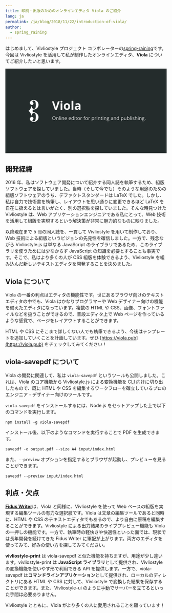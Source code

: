 ```yaml
---
title: 印刷・出版のためのオンラインエディタ Viola のご紹介
lang: ja
permalink: /ja/blog/2018/11/22/introduction-of-viola/
author:
  - spring_raining
---
```


はじめまして、Vivliostyle プロジェクト コラボレーターの<a href="https://github.com/spring-raining">spring-raining</a>です。今回は Vivliostyle を活用して私が制作したオンラインエディタ、**Viola** についてご紹介したいと思います。

<div><a href="https://viola.pub"><img src="/assets/posts/2018-11-22-introduction-of-viola/viola-top.png" alt="https://viola.pub" /></a></div>

## 開発経緯

2016 年、私はソフトウェア開発について紹介する同人誌を執筆するため、組版ソフトウェアを探していました。当時（そして今でも）そのような用途のための組版ソフトウェアのうち、デファクトスタンダードは LaTeX でした。しかし、私は自力で技術書を執筆し、レイアウトを思い通りに変更できるほど LaTeX を自在に扱えるとは言いがたく、別の選択肢を探していました。そんな時見つけた Vivliostyle は、Web アプリケーションエンジニアである私にとって、Web 技術を活用して組版を実現するという解決策が非常に魅力的なものに映りました。

以降現在まで 5 冊の同人誌を、一貫して Vivliostyle を用いて制作しており、Web 技術による組版というビジョンの先見性を確信しました。一方で、残念ながら Vivliostyle.js は単なる JavaScript のライブラリであるため、このライブラリを使うためには少なからず JavaScript の知識を必要とすることも事実です。そこで、私はより多くの人が CSS 組版を体験できるよう、Vivliostyle を組み込んだ新しいテキストエディタを開発することを決めました。

## Viola について

Viola の一番の利点はエディタの機能性です。世にあるブラウザ向けのテキストエディタの中でも、Viola はかなりプログラマーや Web デザイナー向けの機能を備えたエディタになっています。複数の HTML や CSS、画像、フォントファイルなどを扱うことができるので、普段エディタ上で Web ページを作っているような感覚で、ページをレイアウトすることができます。

HTML や CSS にそこまで詳しくない人でも執筆できるよう、今後はテンプレートを追加していくことを計画しています。ぜひ [https://viola.pub](https://viola.pub) をチェックしてみてください！

## viola-savepdf について

Viola の開発に関連して、私は `viola-savepdf` というツールも公開しました。これは、Viola のコア機能から Vivliostyle.js による変換機能を CLI 向けに切り出したもので、既に HTML や CSS を編集するワークフローを確立しているプロのエンジニア・デザイナー向けのツールです。

`viola-savepdf` をインストールするには、Node.js をセットアップした上で以下のコマンドを実行します。

```
npm install -g viola-savepdf
```

インストール後、以下のようなコマンドを実行することで PDF を生成できます。

```
savepdf -o output.pdf --size A4 input/index.html
```

また、`--preview` オプションを指定するとブラウザが起動し、プレビューを見ることができます。

```
savepdf --preview input/index.html
```

## 利点・欠点

[**Fidus Writer**](https://www.fiduswriter.org)は、Viola と同様に、Vivliostyle を使って Web ベースの組版を実現する編集ツールの有力な選択肢です。Viola は文章の編集ツールであると同時に、HTML や CSS のテキストエディタでもあるので、より自由に原稿を編集することができます。Vivliostyle による出力結果のライブプレビュー機能も Viola の一押しの機能です。一方で、執筆時の軽快さや快適性といった面では、現状では長年開発を続けてきた Fidus Writer に軍配が上がります。両方のエディタを使ってみて、好みの使い方を探してみてください。

**vivliostyle-print** は viola-savepdf と似た機能を持ちますが、用途が少し違います。vivliostyle-print は **JavaScript ライブラリ**として提供され、Vivliostyle の変換機能を使いやす形で利用できる API を提供します。一方で、viola-savepdf は**コマンドラインアプリケーション**として提供され、ローカルのディレクトリにある HTML や CSS に対して、Vivliostyle で変換した結果を保存することができます。また、Vivliostyle-ui のように手動でサーバーを立てるといった手間は必要ありません。

Vivliostyle とともに、Viola がより多くの人に愛用されることを願っています！
